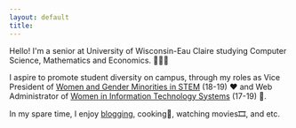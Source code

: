 ```yaml
---
layout: default
title: 
---
```


Hello! I'm a senior at University of Wisconsin-Eau Claire studying Computer Science, Mathematics and Economics. 👩🏻‍🎓

I aspire to promote student diversity on campus, through my roles as Vice President of [Women and Gender Minorities in STEM](https://sites.google.com/view/uwecwistem/) (18-19) ❤ and Web Administrator of [Women in Information Technology Systems](https://www.facebook.com/UWECWITS/) (17-19) 🎉.


In my spare time, I enjoy [blogging](https://foongminwong.blogspot.com), cooking🍳, watching movies🎞, and etc.
